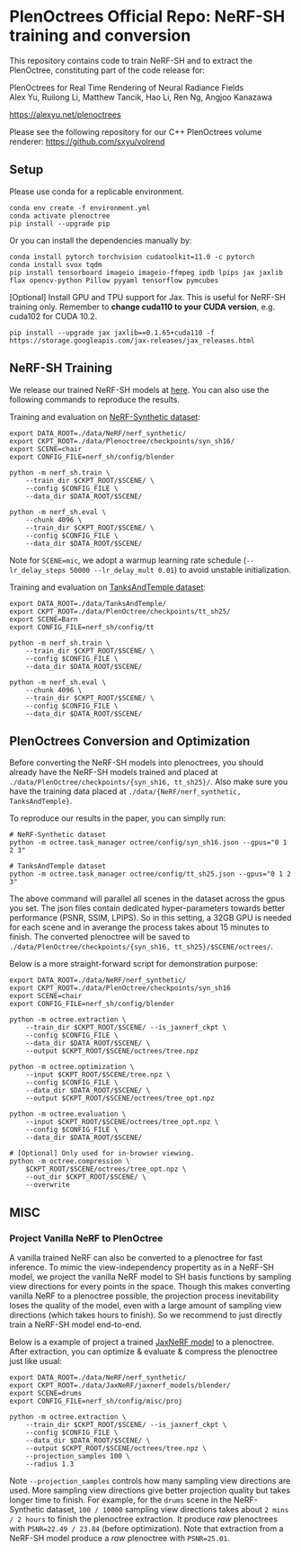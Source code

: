 # PlenOctrees Official Repo: NeRF-SH training and conversion

This repository contains code to train NeRF-SH and
to extract the PlenOctree, constituting part of the code release for:

PlenOctrees for Real Time Rendering of Neural Radiance Fields<br>
Alex Yu, Ruilong Li, Matthew Tancik, Hao Li, Ren Ng, Angjoo Kanazawa

https://alexyu.net/plenoctrees

Please see the following repository for our C++ PlenOctrees volume renderer:
<https://github.com/sxyu/volrend>

## Setup

Please use conda for a replicable environment.
```
conda env create -f environment.yml
conda activate plenoctree
pip install --upgrade pip
```

Or you can install the dependencies manually by:
```
conda install pytorch torchvision cudatoolkit=11.0 -c pytorch
conda install svox tqdm
pip install tensorboard imageio imageio-ffmpeg ipdb lpips jax jaxlib flax opencv-python Pillow pyyaml tensorflow pymcubes
```

[Optional] Install GPU and TPU support for Jax. This is useful for NeRF-SH training only.
Remember to **change cuda110 to your CUDA version**, e.g. cuda102 for CUDA 10.2.
```
pip install --upgrade jax jaxlib==0.1.65+cuda110 -f https://storage.googleapis.com/jax-releases/jax_releases.html
```

## NeRF-SH Training

We release our trained NeRF-SH models at [here](https://drive.google.com/drive/folders/1J0lRiDn_wOiLVpCraf6jM7vvCwDr9Dmx?usp=sharing). 
You can also use the following commands to reproduce the results.

Training and evaluation on [NeRF-Synthetic dataset](https://drive.google.com/drive/folders/128yBriW1IG_3NJ5Rp7APSTZsJqdJdfc1):
```
export DATA_ROOT=./data/NeRF/nerf_synthetic/
export CKPT_ROOT=./data/Plenoctree/checkpoints/syn_sh16/
export SCENE=chair
export CONFIG_FILE=nerf_sh/config/blender

python -m nerf_sh.train \
    --train_dir $CKPT_ROOT/$SCENE/ \
    --config $CONFIG_FILE \
    --data_dir $DATA_ROOT/$SCENE/

python -m nerf_sh.eval \
    --chunk 4096 \
    --train_dir $CKPT_ROOT/$SCENE/ \
    --config $CONFIG_FILE \
    --data_dir $DATA_ROOT/$SCENE/
```
Note for `SCENE=mic`, we adopt a warmup learning rate schedule (`--lr_delay_steps 50000 --lr_delay_mult 0.01`) to avoid unstable initialization.


Training and evaluation on [TanksAndTemple dataset](https://dl.fbaipublicfiles.com/nsvf/dataset/TanksAndTemple.zip):
```
export DATA_ROOT=./data/TanksAndTemple/
export CKPT_ROOT=./data/PlenOctree/checkpoints/tt_sh25/
export SCENE=Barn
export CONFIG_FILE=nerf_sh/config/tt

python -m nerf_sh.train \
    --train_dir $CKPT_ROOT/$SCENE/ \
    --config $CONFIG_FILE \
    --data_dir $DATA_ROOT/$SCENE/

python -m nerf_sh.eval \
    --chunk 4096 \
    --train_dir $CKPT_ROOT/$SCENE/ \
    --config $CONFIG_FILE \
    --data_dir $DATA_ROOT/$SCENE/
```

## PlenOctrees Conversion and Optimization

Before converting the NeRF-SH models into plenoctrees, you should already have the 
NeRF-SH models trained and placed at `./data/PlenOctree/checkpoints/{syn_sh16, tt_sh25}/`. 
Also make sure you have the training data placed at `./data/{NeRF/nerf_synthetic, TanksAndTemple}`.

To reproduce our results in the paper, you can simplly run:
```
# NeRF-Synthetic dataset
python -m octree.task_manager octree/config/syn_sh16.json --gpus="0 1 2 3"

# TanksAndTemple dataset
python -m octree.task_manager octree/config/tt_sh25.json --gpus="0 1 2 3"
```
The above command will parallel all scenes in the dataset across the gpus you set. The json files 
contain dedicated hyper-parameters towards better performance (PSNR, SSIM, LPIPS). So in this setting, a 32GB GPU is
needed for each scene and in averange the process takes about 15 minutes to finish. The converted plenoctree
will be saved to `./data/PlenOctree/checkpoints/{syn_sh16, tt_sh25}/$SCENE/octrees/`.


Below is a more straight-forward script for demonstration purpose:
```
export DATA_ROOT=./data/NeRF/nerf_synthetic/
export CKPT_ROOT=./data/PlenOctree/checkpoints/syn_sh16
export SCENE=chair
export CONFIG_FILE=nerf_sh/config/blender

python -m octree.extraction \
    --train_dir $CKPT_ROOT/$SCENE/ --is_jaxnerf_ckpt \
    --config $CONFIG_FILE \
    --data_dir $DATA_ROOT/$SCENE/ \
    --output $CKPT_ROOT/$SCENE/octrees/tree.npz

python -m octree.optimization \
    --input $CKPT_ROOT/$SCENE/tree.npz \
    --config $CONFIG_FILE \
    --data_dir $DATA_ROOT/$SCENE/ \
    --output $CKPT_ROOT/$SCENE/octrees/tree_opt.npz

python -m octree.evaluation \
    --input $CKPT_ROOT/$SCENE/octrees/tree_opt.npz \
    --config $CONFIG_FILE \
    --data_dir $DATA_ROOT/$SCENE/

# [Optional] Only used for in-browser viewing.
python -m octree.compression \
    $CKPT_ROOT/$SCENE/octrees/tree_opt.npz \
    --out_dir $CKPT_ROOT/$SCENE/ \
    --overwrite
```

## MISC

### Project Vanilla NeRF to PlenOctree

A vanilla trained NeRF can also be converted to a plenoctree for fast inference. To mimic the 
view-independency propertity as in a NeRF-SH model, we project the vanilla NeRF model to SH basis functions
by sampling view directions for every points in the space. Though this makes converting vanilla NeRF to
a plenoctree possible, the projection process inevitability loses the quality of the model, even with a large amount 
of sampling view directions (which takes hours to finish). So we recommend to just directly train a NeRF-SH model end-to-end.

Below is a example of project a trained [JaxNeRF model](http://storage.googleapis.com/gresearch/jaxnerf/jaxnerf_pretrained_models.zip) to a plenoctree. 
After extraction, you can optimize & evaluate & compress the plenoctree just like usual:
```
export DATA_ROOT=./data/NeRF/nerf_synthetic/ 
export CKPT_ROOT=./data/JaxNeRF/jaxnerf_models/blender/ 
export SCENE=drums
export CONFIG_FILE=nerf_sh/config/misc/proj

python -m octree.extraction \
    --train_dir $CKPT_ROOT/$SCENE/ --is_jaxnerf_ckpt \
    --config $CONFIG_FILE \
    --data_dir $DATA_ROOT/$SCENE/ \
    --output $CKPT_ROOT/$SCENE/octrees/tree.npz \
    --projection_samples 100 \
    --radius 1.3
```
Note `--projection_samples` controls how many sampling view directions are used. More sampling view directions give better
projection quality but takes longer time to finish. For example, for the `drums` scene 
in the NeRF-Synthetic dataset, `100 / 10000` sampling view directions takes about `2 mins / 2 hours` to finish the plenoctree extraction. 
It produce *raw* plenoctrees with `PSNR=22.49 / 23.84` (before optimization). Note that extraction from a NeRF-SH model produce 
a *raw* plenoctree with `PSNR=25.01`.
